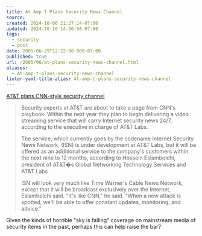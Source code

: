 ```yaml
---
title: At Amp T Plans Security News Channel
source: 
created: 2024-10-06 21:27:14-07:00
updated: 2024-10-10 14:56:58-07:00
tags:
  - security
  - post
date: 2005-06-29T12:22:00.000-07:00
published: true
url: /2005/06/at-plans-security-news-channel.html
aliases:
  - At-amp-t-plans-security-news-channel
linter-yaml-title-alias: At-amp-t-plans-security-news-channel
---
```



[AT&T plans CNN-style security channel](http://www.networkworld.com/news/2005/062305-att-cnn-security.html "AT&T plans CNN-style security channel")  
  

>   
> Security experts at AT&T are about to take a page from CNN's playbook. Within the next year they plan to begin delivering a video streaming service that will carry Internet security news 24/7, according to the executive in charge of AT&T Labs.  
>   
> The service, which currently goes by the codename Internet Security News Network, (ISN) is under development at AT&T Labs, but it will be offered as an additional service to the company's customers within the next nine to 12 months, according to Hossein Eslambolchi, president of AT&T�s Global Networking Technology Services and AT&T Labs  
>   
> ISN will look very much like Time Warner's Cable News Network, except that it will be broadcast exclusively over the Internet, Eslambolchi said. "It's like CNN," he said. "When a new attack is spotted, we'll be able to offer constant updates, monitoring, and advice."  

  
  
Given the kinds of horrible "sky is falling" coverage on mainstream media of security items in the past, perhaps this can help raise the bar?